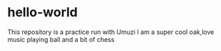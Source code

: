# hello-world
This repository is a practice run with Umuzi
I am a super cool oak,love music playing ball and a bit of chess
